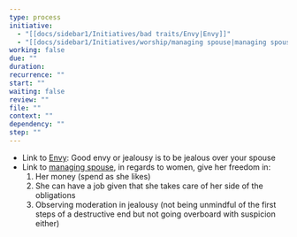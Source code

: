 ```yaml
---
type: process
initiative:
  - "[[docs/sidebar1/Initiatives/bad traits/Envy|Envy]]"
  - "[[docs/sidebar1/Initiatives/worship/managing spouse|managing spouse]]"
working: false
due: ""
duration: 
recurrence: ""
start: ""
waiting: false
review: ""
file: ""
context: ""
dependency: ""
step: ""
---
```


* Link to [Envy](docs/sidebar1/Initiatives/bad%20traits/Envy.md): Good envy or jealousy is to be jealous over your spouse
* Link to [managing spouse](docs/sidebar1/Initiatives/worship/managing%20spouse.md), in regards to women, give her freedom in:
    1. Her money (spend as she likes)
    2. She can have a job given that she takes care of her side of the obligations
    3. Observing moderation in jealousy (not being unmindful of the first steps of a destructive end but not going overboard with suspicion either)
 
